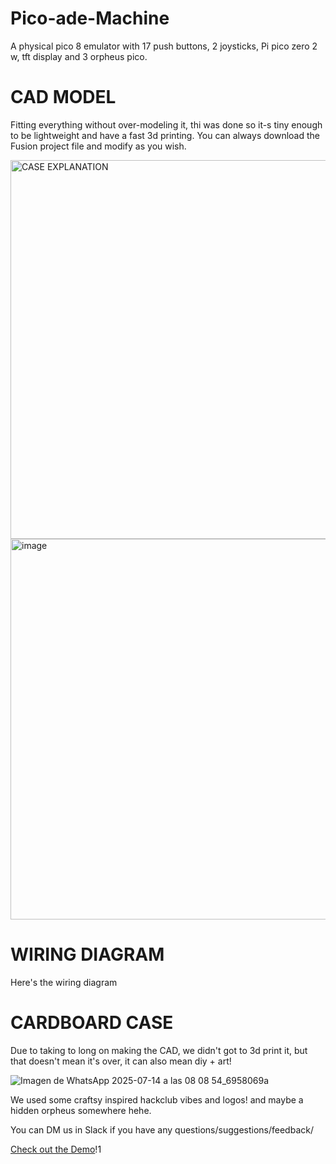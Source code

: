 # Pico-ade-Machine
A physical pico 8 emulator with 17 push buttons, 2 joysticks, Pi pico zero 2 w, tft display and 3 orpheus pico.  

# CAD MODEL
Fitting everything without over-modeling it, thi was done so it-s tiny enough to be lightweight and have a fast 3d printing. You can always download the Fusion project file and modify as you wish.

<img width="1360" height="606" alt="CASE EXPLANATION" src="https://github.com/user-attachments/assets/aa915491-a15e-4a8e-8085-dac4cc6915f6" />

<img width="812" height="609" alt="image" src="https://github.com/user-attachments/assets/d933e1a8-4980-4493-b57e-51855702c6a8" />

# WIRING DIAGRAM 
Here's the wiring diagram



# CARDBOARD CASE 
Due to taking to long on making the CAD, we didn't got to 3d print it, but that doesn't mean it's over, it can also mean diy + art!

![Imagen de WhatsApp 2025-07-14 a las 08 08 54_6958069a](https://github.com/user-attachments/assets/5b81e838-f8ab-4fb0-bcf0-44e3fde95a7b)

We used some craftsy inspired hackclub vibes and logos! and maybe a hidden orpheus somewhere hehe.

You can DM us in Slack if you have any questions/suggestions/feedback/

[Check out the Demo](https://www.youtube.com/watch?v=qOujK8my25s&feature=youtu.be)!1


